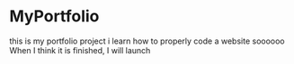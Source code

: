 # MyPortfolio
 
this is my portfolio project i learn how to properly code a website soooooo
When I think it is finished, I will launch
